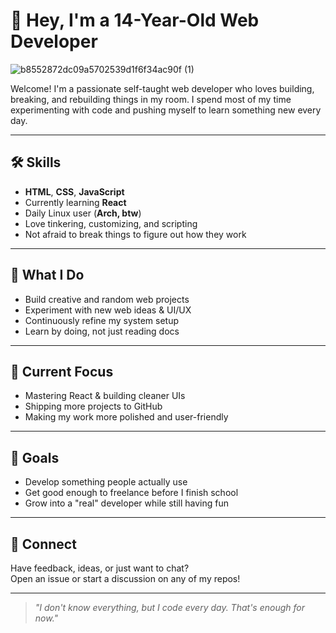 # 👋 Hey, I'm a 14-Year-Old Web Developer

![b8552872dc09a5702539d1f6f34ac90f (1)](https://github.com/user-attachments/assets/9a1c3c13-d75b-4571-bb21-1f5714577a06)



Welcome! I'm a passionate self-taught web developer who loves building, breaking, and rebuilding things in my room. I spend most of my time experimenting with code and pushing myself to learn something new every day.

---

## 🛠️ Skills

- **HTML**, **CSS**, **JavaScript**
- Currently learning **React**
- Daily Linux user (**Arch, btw**)
- Love tinkering, customizing, and scripting
- Not afraid to break things to figure out how they work

---

## 🚀 What I Do

- Build creative and random web projects
- Experiment with new web ideas & UI/UX
- Continuously refine my system setup
- Learn by doing, not just reading docs

---

## 🎯 Current Focus

- Mastering React & building cleaner UIs
- Shipping more projects to GitHub
- Making my work more polished and user-friendly

---

## 🌱 Goals

- Develop something people actually use
- Get good enough to freelance before I finish school
- Grow into a "real" developer while still having fun

---

## 💬 Connect

Have feedback, ideas, or just want to chat?  
Open an issue or start a discussion on any of my repos!

---

> _"I don't know everything, but I code every day. That's enough for now."_
